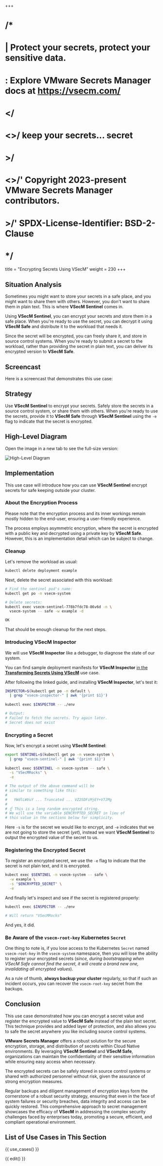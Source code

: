 +++
# /*
# |    Protect your secrets, protect your sensitive data.
# :    Explore VMware Secrets Manager docs at https://vsecm.com/
# </
# <>/  keep your secrets... secret
# >/
# <>/' Copyright 2023-present VMware Secrets Manager contributors.
# >/'  SPDX-License-Identifier: BSD-2-Clause
# */

title = "Encrypting Secrets Using VSecM"
weight = 230
+++

## Situation Analysis

Sometimes you might want to store your secrets in a safe place, and you might
want to share them with others. However, you don't want to share them in plain
text. This is where **VSecM Sentinel** comes in.

Using **VSecM Sentinel**, you can encrypt your secrets and store them in a safe
place. When you're ready to use the secret, you can decrypt it using **VSecM
Safe** and distribute it to the workload that needs it.

Since the secret will be encrypted, you can freely share it, and store in
source control systems. When you're ready to submit a secret to the workload, 
rather than providing the secret in plain text, you can deliver its encrypted 
version to **VSecM Safe**.

## Screencast

Here is a screencast that demonstrates this use case:

<script 
  src="https://asciinema.org/a/671542" 
  id="asciicast-671542" 
  async="true"></script>

## Strategy

Use **VSecM Sentinel** to encrypt your secrets. Safely store the secrets in
a source control system, or share them with others. When you're ready to use
the secrets, provide it to **VSecM Safe** through **VSecM Sentinel** using the
`-e` flag to indicate that the secret is encrypted.

## High-Level Diagram

Open the image in a new tab to see the full-size version:

![High-Level Diagram](/assets/encrypt.jpg "High-Level Diagram")

## Implementation

This use case will introduce how you can use **VSecM Sentinel** encrypt secrets
for safe keeping outside your cluster.

### About the Encryption Process

Please note that the encryption process and its inner workings remain mostly
hidden to the end-user, ensuring a user-friendly experience.

The process employs asymmetric encryption, where the secret is encrypted with a
public key and decrypted using a private key by **VSecM Safe**. However,
this is an implementation detail which can be subject to change.

### Cleanup

Let's remove the workload as usual:

```bash 
kubectl delete deployment example
```

Next, delete the secret associated with this workload:

```bash
# Find the sentinel pod's name:
kubectl get po -n vsecm-system

# Delete secrets:
kubectl exec vsecm-sentinel-778b7fdc78-86v6d -n \
  vsecm-system -- safe -w example -d

OK
```

That should be enough cleanup for the next steps.

### Introducing **VSecM Inspector**

We will use **VSecM Inspector** like a debugger, to diagnose the
state of our system.

You can find sample deployment manifests for **VSecM Inspector** 
[in the **Transforming Secrets Using VSecM**][transforming-secrets] use case.

[transforming-secrets]: @/documentation/use-cases/transform.md "Transforming Secrets Using VSecM"

After following the linked guide, and installing **VSecM Inspector**,  let's
test it:

```bash
INSPECTOR=$(kubectl get po -n default \
  | grep "vsecm-inspector-" | awk '{print $1}')
  
kubectl exec $INSPECTOR -- ./env

# Output:
# Failed to fetch the secrets. Try again later.
# Secret does not exist
```

### Encrypting a Secret

Now, let's encrypt a secret using **VSecM Sentinel**:

```bash
export SENTINEL=$(kubectl get po -n vsecm-system \
  | grep "vsecm-sentinel-" | awk '{print $1}')
  
kubectl exec $SENTINEL -n vsecm-system -- safe \
  -s "VSecMRocks" \
  -e

# The output of the above command will be 
# similar to something like this:
#
#   YWdlLWVuY ... Truncated ... VZ2SDFiMjEY+V7JMg
#
# ☝️ This is a long random encrypted string. 
# We will use the variable $ENCRYPTED_SECRET in lieu of
# this value in the sections below for simplicity.
```

Here `-s` is for the secret we would like to encrypt, and `-e` indicates
that we are not going to store the secret (*yet*), instead we want **VSecM Sentinel**
to output the encrypted value of the secret to us.

### Registering the Encrypted Secret

To register an encrypted secret, we use the `-e` flag to indicate that the
secret is not plain text, and it is encrypted.

```bash
kubect exec $SENTINEL -n vsecm-system -- safe \
  -w example \
  -s "$ENCRYPTED_SECRET" \
  -e 
```

And finally let's inspect and see if the secret is registered properly:

```bash
kubectl exec $INSPECTOR -- ./env

# Will return "VSecMRocks"
```

And yes, it did.

### Be Aware of the `vsecm-root-key` Kubernetes `Secret`

One thing to note is, if you lose access to the Kubernetes `Secret` named
`vsecm-root-key` in the `vsecm-system` namespace, then you will lose the
ability to register your encrypted secrets (*since, during bootstrapping
when VSecM Safe cannot find the secret, it will create a brand new one,
invalidating all encrypted values*).

As a rule of thumb, **always backup your cluster** regularly, so that if
such an incident occurs, you can recover the `vsecm-root-key` secret
from the backups.

## Conclusion

This use case demonstrated how you can encrypt a secret value and register the
encrypted value to **VSecM Safe** instead of the plain text secret. This
technique provides and added layer of protection, and also allows you to
safe the secret anywhere you like including source control systems.

**VMware Secrets Manager** offers a robust solution for the secure encryption, 
storage, and distribution of secrets within Cloud Native environments. By 
leveraging **VSecM Sentinel** and **VSecM Safe**, organizations can maintain the 
confidentiality of their sensitive information while ensuring easy access when 
necessary. 

The encrypted secrets can be safely stored in source control systems or shared 
with authorized personnel without risk, given the assurance of strong encryption 
measures. 

Regular backups and diligent management of encryption keys form the cornerstone 
of a robust security strategy, ensuring that even in the face of system failures 
or security breaches, data integrity and access can be quickly restored. 
This comprehensive approach to secret management showcases the efficacy of 
**VSecM** in addressing the complex security challenges faced by enterprises 
today, promoting a secure, efficient, and compliant operational environment.

## List of Use Cases in This Section

{{ use_cases() }}

{{ edit() }}
